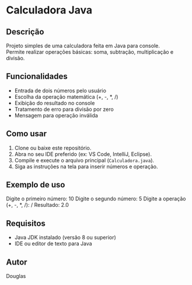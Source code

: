 # Calculadora Java

## Descrição

Projeto simples de uma calculadora feita em Java para console.  
Permite realizar operações básicas: soma, subtração, multiplicação e divisão.

## Funcionalidades

- Entrada de dois números pelo usuário
- Escolha da operação matemática (+, -, *, /)
- Exibição do resultado no console
- Tratamento de erro para divisão por zero
- Mensagem para operação inválida

## Como usar

1. Clone ou baixe este repositório.
2. Abra no seu IDE preferido (ex: VS Code, IntelliJ, Eclipse).
3. Compile e execute o arquivo principal (`Calculadora.java`).
4. Siga as instruções na tela para inserir números e operação.

## Exemplo de uso

Digite o primeiro número: 10
Digite o segundo número: 5
Digite a operação (+, -, *, /): /
Resultado: 2.0


## Requisitos

- Java JDK instalado (versão 8 ou superior)
- IDE ou editor de texto para Java

## Autor

Douglas
